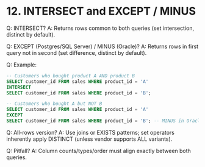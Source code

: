 # 12. INTERSECT and EXCEPT / MINUS

Q: INTERSECT?
A: Returns rows common to both queries (set intersection, distinct by default).

Q: EXCEPT (Postgres/SQL Server) / MINUS (Oracle)?
A: Returns rows in first query not in second (set difference, distinct by default).

Q: Example:
```sql
-- Customers who bought product A AND product B
SELECT customer_id FROM sales WHERE product_id = 'A'
INTERSECT
SELECT customer_id FROM sales WHERE product_id = 'B';

-- Customers who bought A but NOT B
SELECT customer_id FROM sales WHERE product_id = 'A'
EXCEPT
SELECT customer_id FROM sales WHERE product_id = 'B'; -- MINUS in Oracle
```

Q: All-rows version?
A: Use joins or EXISTS patterns; set operators inherently apply DISTINCT (unless vendor supports ALL variants).

Q: Pitfall?
A: Column counts/types/order must align exactly between both queries.
